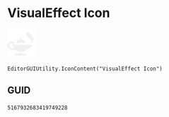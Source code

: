 # VisualEffect Icon
![](/img/VisualEffect%20Icon.png)

``` CSharp
EditorGUIUtility.IconContent("VisualEffect Icon")
```
## GUID
```
5167932683419749228
```
